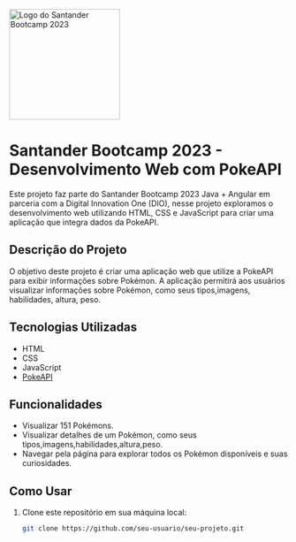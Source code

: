 <img src="https://lp.dio.me/wp-content/uploads/2023/05/BADGE_LUZ-4.png" alt="Logo do Santander Bootcamp 2023" width="200">

# Santander Bootcamp 2023 - Desenvolvimento Web com PokeAPI

Este projeto faz parte do Santander Bootcamp 2023 Java + Angular em parceria com a Digital Innovation One (DIO), nesse projeto exploramos o desenvolvimento web utilizando HTML, CSS e JavaScript para criar uma aplicação que integra dados da PokeAPI.

## Descrição do Projeto

O objetivo deste projeto é criar uma aplicação web que utilize a PokeAPI para exibir informações sobre Pokémon. A aplicação permitirá aos usuários visualizar informações sobre Pokémon, como seus tipos,imagens, habilidades, altura, peso.

## Tecnologias Utilizadas

- HTML
- CSS
- JavaScript
- [PokeAPI](https://pokeapi.co/api/v2/pokemon)

## Funcionalidades

- Visualizar 151 Pokémons.
- Visualizar detalhes de um Pokémon, como seus tipos,imagens,habilidades,altura,peso.
- Navegar pela página para explorar todos os Pokémon disponíveis e suas curiosidades.

## Como Usar

1. Clone este repositório em sua máquina local:

   ```bash
   git clone https://github.com/seu-usuario/seu-projeto.git
